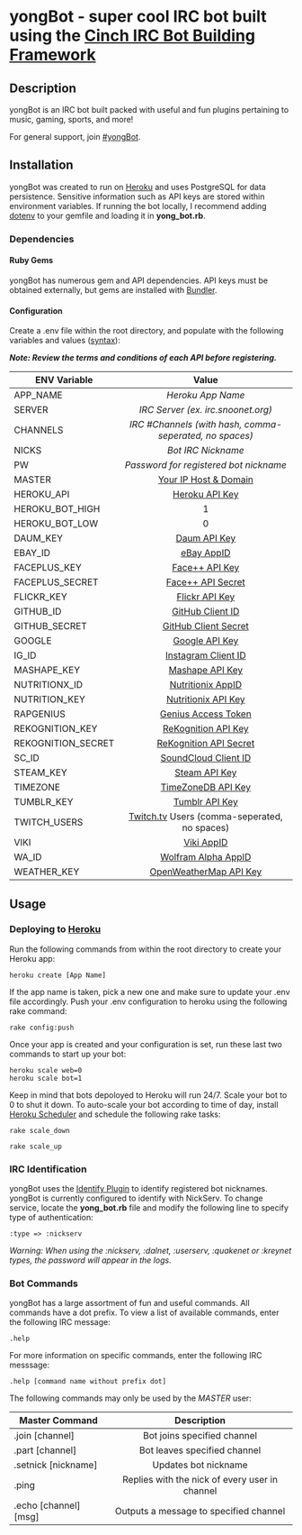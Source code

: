 yongBot - super cool IRC bot built using the [Cinch IRC Bot Building Framework](https://github.com/cinchrb/cinch)
=====================================

Description
-----------

yongBot is an IRC bot built packed with useful and fun plugins pertaining to music, gaming, sports, and more!

For general support, join [#yongBot](http://webchat.snoonet.org/yongbot).

Installation
------------

yongBot was created to run on [Heroku](https://www.heroku.com/) and uses PostgreSQL for data persistence. Sensitive information such as API keys are stored within environment variables. If running the bot locally, I recommend adding [dotenv](https://github.com/bkeepers/dotenv) to your gemfile and loading it in **yong_bot.rb**.

### Dependencies

#### Ruby Gems

yongBot has numerous gem and API dependencies. API keys must be obtained externally, but gems are installed with [Bundler](http://bundler.io/).

#### Configuration

Create a .env file within the root directory, and populate with the following variables and values ([syntax](https://github.com/bkeepers/dotenv)):

**_Note: Review the terms and conditions of each API before registering._**

| ENV Variable       | Value
| -------------      |:-----:
| APP_NAME           | *Heroku App Name*
| SERVER             | *IRC Server (ex. irc.snoonet.org)*
| CHANNELS           | *IRC #Channels (with hash, comma-seperated, no spaces)*
| NICKS              | *Bot IRC Nickname*
| PW                 | *Password for registered bot nickname*
| MASTER             | [Your IP Host & Domain](http://www.ircbeginner.com/opvinfo/masks.html)
| HEROKU_API         | [Heroku API Key](https://dashboard.heroku.com/account)
| HEROKU_BOT_HIGH    | 1
| HEROKU_BOT_LOW     | 0
| DAUM_KEY           | [Daum API Key](https://developers.daum.net/services)
| EBAY_ID            | [eBay AppID](https://go.developer.ebay.com/)
| FACEPLUS_KEY       | [Face++ API Key](http://www.faceplusplus.com/create-a-new-app/)
| FACEPLUS_SECRET    | [Face++ API Secret](http://www.faceplusplus.com/create-a-new-app/)
| FLICKR_KEY         | [Flickr API Key](https://www.flickr.com/services/api/misc.api_keys.html)
| GITHUB_ID          | [GitHub Client ID](https://github.com/settings/applications/new)
| GITHUB_SECRET      | [GitHub Client Secret](https://github.com/settings/applications/new)
| GOOGLE             | [Google API Key](https://cloud.google.com/translate/v2/getting_started)
| IG_ID              | [Instagram Client ID](https://instagram.com/developer/)
| MASHAPE_KEY        | [Mashape API Key](http://docs.mashape.com/api-keys)
| NUTRITIONX_ID      | [Nutritionix AppID](https://www.nutritionix.com/api)
| NUTRITION_KEY      | [Nutritionix API Key](https://www.nutritionix.com/api)
| RAPGENIUS          | [Genius Access Token](http://genius.com/api-clients)
| REKOGNITION_KEY    | [ReKognition API Key](https://rekognition.com/developer/start)
| REKOGNITION_SECRET | [ReKognition API Secret](https://rekognition.com/developer/start)
| SC_ID              | [SoundCloud Client ID](https://developers.soundcloud.com/docs/api/guide)
| STEAM_KEY          | [Steam API Key](http://steamcommunity.com/dev)
| TIMEZONE           | [TimeZoneDB API Key](http://timezonedb.com/)
| TUMBLR_KEY         | [Tumblr API Key](https://www.tumblr.com/docs/en/api/v2)
| TWITCH_USERS       | [Twitch.tv](http://www.twitch.tv/) Users (comma-seperated, no spaces)
| VIKI               | [Viki AppID](http://dev.viki.com/)
| WA_ID              | [Wolfram Alpha AppID](http://products.wolframalpha.com/api/)
| WEATHER_KEY        | [OpenWeatherMap API Key](http://openweathermap.org/appid#get)

Usage
-----

### Deploying to [Heroku](https://www.heroku.com/)

Run the following commands from within the root directory to create your Heroku app:

```
heroku create [App Name]
```

If the app name is taken, pick a new one and make sure to update your .env file accordingly.
Push your .env configuration to heroku using the following rake command:

```
rake config:push
```

Once your app is created and your configuration is set, run these last two commands to start up your bot:

```
heroku scale web=0
heroku scale bot=1
```

Keep in mind that bots depoloyed to Heroku will run 24/7. Scale your bot to 0 to shut it down.
To auto-scale your bot according to time of day, install [Heroku Scheduler](https://addons.heroku.com/scheduler) and schedule the following rake tasks:

```
rake scale_down
```
```
rake scale_up
```

### IRC Identification

yongBot uses the [Identify Plugin](https://github.com/cinchrb/cinch-identify) to identify registered bot nicknames. yongBot is currently configured to identify with NickServ. To change service, locate the **yong_bot.rb** file and modify the following line to specify type of authentication:

```
:type => :nickserv
```

*Warning: When using the :nickserv, :dalnet, :userserv, :quakenet or :kreynet types, the password will appear in the logs.*

### Bot Commands

yongBot has a large assortment of fun and useful commands. All commands have a dot prefix. To view a list of available commands, enter the following IRC message:

```
.help
```

For more information on specific commands, enter the following IRC messsage:

```
.help [command name without prefix dot]
```

The following commands may only be used by the *MASTER* user:

| Master Command        | Description
| --------------        |:-----------:
| .join [channel]       | Bot joins specified channel
| .part [channel]       | Bot leaves specified channel
| .setnick [nickname]   | Updates bot nickname
| .ping                 | Replies with the nick of every user in channel
| .echo [channel] [msg] | Outputs a message to specified channel
